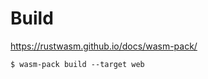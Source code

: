 # Build
https://rustwasm.github.io/docs/wasm-pack/

```angular2html
$ wasm-pack build --target web
```